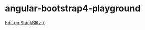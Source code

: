# angular-bootstrap4-playground

[Edit on StackBlitz ⚡️](https://stackblitz.com/edit/angular-bootstrap4-playground)